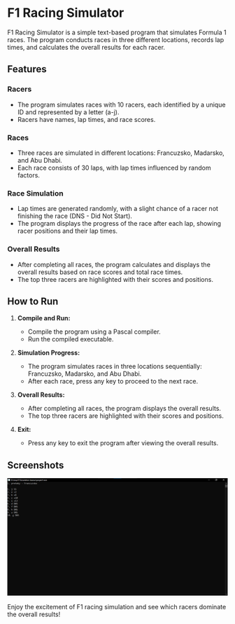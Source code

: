# F1 Racing Simulator

F1 Racing Simulator is a simple text-based program that simulates Formula 1 races. The program conducts races in three different locations, records lap times, and calculates the overall results for each racer.

## Features

### Racers

-   The program simulates races with 10 racers, each identified by a unique ID and represented by a letter (a-j).
-   Racers have names, lap times, and race scores.

### Races

-   Three races are simulated in different locations: Francuzsko, Madarsko, and Abu Dhabi.
-   Each race consists of 30 laps, with lap times influenced by random factors.

### Race Simulation

-   Lap times are generated randomly, with a slight chance of a racer not finishing the race (DNS - Did Not Start).
-   The program displays the progress of the race after each lap, showing racer positions and their lap times.

### Overall Results

-   After completing all races, the program calculates and displays the overall results based on race scores and total race times.
-   The top three racers are highlighted with their scores and positions.

## How to Run

1. **Compile and Run:**

    - Compile the program using a Pascal compiler.
    - Run the compiled executable.

2. **Simulation Progress:**

    - The program simulates races in three locations sequentially: Francuzsko, Madarsko, and Abu Dhabi.
    - After each race, press any key to proceed to the next race.

3. **Overall Results:**

    - After completing all races, the program displays the overall results.
    - The top three racers are highlighted with their scores and positions.

4. **Exit:**
    - Press any key to exit the program after viewing the overall results.

## Screenshots

![F1 Racing Simulator Screenshot](screenshot.png)

Enjoy the excitement of F1 racing simulation and see which racers dominate the overall results!
